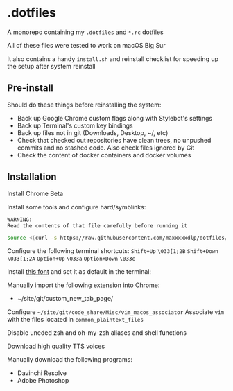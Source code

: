 # .dotfiles

A monorepo containing my `.dotfiles` and `*.rc` dotfiles

All of these files were tested to work on macOS Big Sur

It also contains a handy `install.sh` and reinstall checklist for speeding up
the setup after system reinstall

## Pre-install

Should do these things before reinstalling the system:

- Back up Google Chrome custom flags along with Stylebot's settings
- Back up Terminal's custom key bindings
- Back up files not in git (Downloads, Desktop, ~/, etc)
- Check that checked out repositories have clean trees, no unpushed commits and
  no stashed code. Also check files ignored by Git
- Check the content of docker containers and docker volumes

## Installation

Install Chrome Beta

Install some tools and configure hard/symblinks:

```
WARNING:
Read the contents of that file carefully before running it
```

```zsh
source <(curl -s https://raw.githubusercontent.com/maxxxxxdlp/dotfiles/main/install.sh)
```

Configure the following terminal shortcuts: `Shift+Up` `\033[1;2B` `Shift+Down`
`\033[1;2A` `Option+Up` `\033a` `Option+Down` `\033c`

Install
[this font](https://github.com/ryanoasis/nerd-fonts/raw/master/patched-fonts/RobotoMono/Regular/complete/Roboto%20Mono%20Nerd%20Font%20Complete.ttf)
 and set it as default in the terminal:

Manually import the following extension into Chrome:

- ~/site/git/custom_new_tab_page/

Configure `~/site/git/code_share/Misc/vim_macos_associator` Associate `vim` with
the files located in `common_plaintext_files`

Disable uneded zsh and oh-my-zsh aliases and shell functions

Download high quality TTS voices

Manually download the following programs:

- Davinchi Resolve
- Adobe Photoshop
